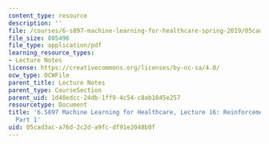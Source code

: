 ```yaml
---
content_type: resource
description: ''
file: /courses/6-s897-machine-learning-for-healthcare-spring-2019/05cad3aca76d2c2da9fcdf91e2048b0f_MIT6_S897S19_lec16.pdf
file_size: 805496
file_type: application/pdf
learning_resource_types:
- Lecture Notes
license: https://creativecommons.org/licenses/by-nc-sa/4.0/
ocw_type: OCWFile
parent_title: Lecture Notes
parent_type: CourseSection
parent_uid: 1d48edcc-24db-1ff9-4c54-c8ab1045e257
resourcetype: Document
title: '6.S897 Machine Learning for Healthcare, Lecture 16: Reinforcement Learning,
  Part 1'
uid: 05cad3ac-a76d-2c2d-a9fc-df91e2048b0f
---
```

